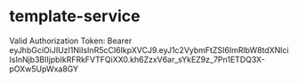 # template-service
Valid Authorization Token: Bearer eyJhbGciOiJIUzI1NiIsInR5cCI6IkpXVCJ9.eyJ1c2VybmFtZSI6ImRlbW8tdXNlciIsInNjb3BlIjpbIkRFRkFVTFQiXX0.kh6ZzxV6ar_sYkEZ9z_7Pn1ETDQ3X-pOXw5UpWxa8GY
